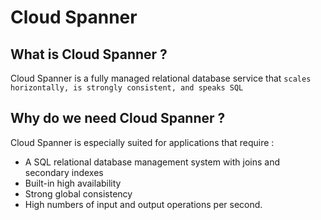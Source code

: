 # Cloud Spanner

## What is Cloud Spanner ? 
Cloud Spanner is a fully managed relational database service that `scales horizontally, is strongly consistent, and speaks SQL`

## Why do we need Cloud Spanner ? 
Cloud Spanner is especially suited for applications that require :
- A SQL relational database management system with joins and secondary indexes 
- Built-in high availability 
- Strong global consistency 
- High numbers of input and output operations per second.